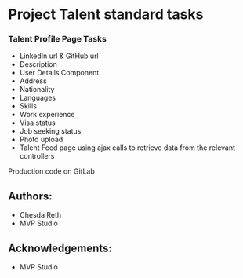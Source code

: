 # Project Talent standard tasks

### Talent Profile Page Tasks

- LinkedIn url & GitHub url
- Description
- User Details Component
- Address
- Nationality
- Languages
- Skills
- Work experience
- Visa status
- Job seeking status
- Photo upload
- Talent Feed page using ajax calls to retrieve data from the relevant controllers

Production code on GitLab

## Authors: 
* Chesda Reth
* MVP Studio

## Acknowledgements: 
* MVP Studio
